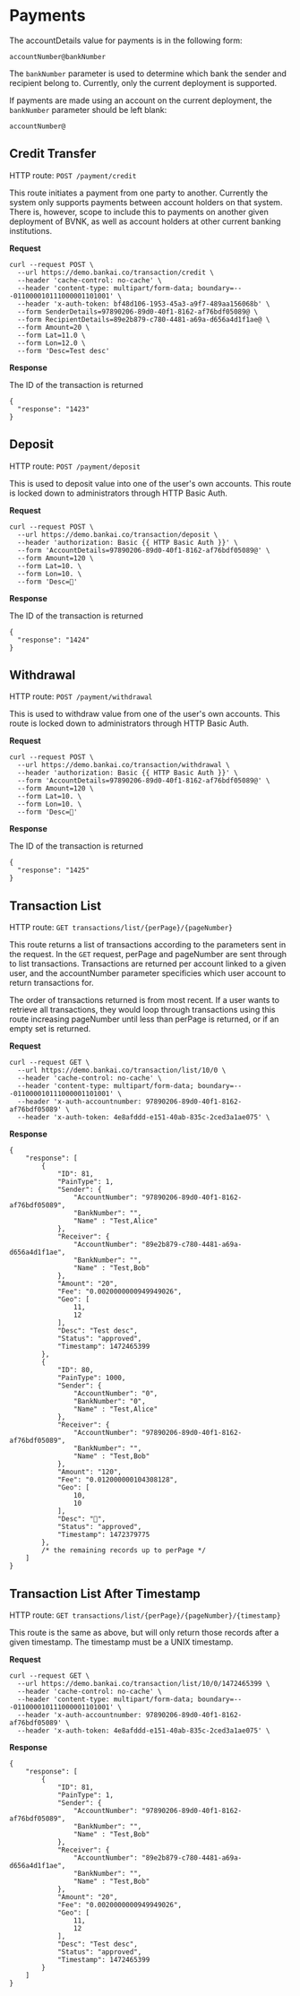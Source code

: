 # Payments

The accountDetails value for payments is in the following form:

`accountNumber@bankNumber`

The `bankNumber` parameter is used to determine which bank the sender and recipient belong to. Currently, 
only the current deployment is supported. 

If payments are made using an account on the current deployment, the `bankNumber` parameter should be left blank:

`accountNumber@`

## Credit Transfer
HTTP route: `POST /payment/credit`

This route initiates a payment from one party to another. Currently the system only supports payments 
between account holders on that system. There is, however, scope to include this to payments on another given 
deployment of BVNK, as well as account holders at other current banking institutions.

__Request__

```
curl --request POST \
  --url https://demo.bankai.co/transaction/credit \
  --header 'cache-control: no-cache' \
  --header 'content-type: multipart/form-data; boundary=---011000010111000001101001' \
  --header 'x-auth-token: bf48d106-1953-45a3-a9f7-489aa156068b' \
  --form SenderDetails=97890206-89d0-40f1-8162-af76bdf05089@ \
  --form RecipientDetails=89e2b879-c780-4481-a69a-d656a4d1f1ae@ \
  --form Amount=20 \
  --form Lat=11.0 \
  --form Lon=12.0 \
  --form 'Desc=Test desc'
```

__Response__

The ID of the transaction is returned

```
{
  "response": "1423"
}
```

## Deposit
HTTP route: `POST /payment/deposit`

This is used to deposit value into one of the user's own accounts. This route is locked down 
to administrators through HTTP Basic Auth.

__Request__

```
curl --request POST \
  --url https://demo.bankai.co/transaction/deposit \
  --header 'authorization: Basic {{ HTTP Basic Auth }}' \
  --form 'AccountDetails=97890206-89d0-40f1-8162-af76bdf05089@' \
  --form Amount=120 \
  --form Lat=10. \
  --form Lon=10. \
  --form 'Desc=🍊'
```

__Response__

The ID of the transaction is returned

```
{
  "response": "1424"
}
```

## Withdrawal
HTTP route: `POST /payment/withdrawal`

This is used to withdraw value from one of the user's own accounts. This route is locked down 
to administrators through HTTP Basic Auth.

__Request__

```
curl --request POST \
  --url https://demo.bankai.co/transaction/withdrawal \
  --header 'authorization: Basic {{ HTTP Basic Auth }}' \
  --form 'AccountDetails=97890206-89d0-40f1-8162-af76bdf05089@' \
  --form Amount=120 \
  --form Lat=10. \
  --form Lon=10. \
  --form 'Desc=🍊'
```

__Response__

The ID of the transaction is returned

```
{
  "response": "1425"
}
```

## Transaction List
HTTP route: `GET transactions/list/{perPage}/{pageNumber}`

This route returns a list of transactions according to the parameters sent in the request. In the `GET` request,
perPage and pageNumber are sent through to list transactions. Transactions are returned per account linked to a given 
user, and the accountNumber parameter specificies which user account to return transactions for.

The order of transactions returned is from most recent. If a user wants to retrieve all transactions, they would loop through 
transactions using this route increasing pageNumber until less than perPage is returned, or if an empty set is returned.

__Request__

```
curl --request GET \
  --url https://demo.bankai.co/transaction/list/10/0 \
  --header 'cache-control: no-cache' \
  --header 'content-type: multipart/form-data; boundary=---011000010111000001101001' \
  --header 'x-auth-accountnumber: 97890206-89d0-40f1-8162-af76bdf05089' \
  --header 'x-auth-token: 4e8afddd-e151-40ab-835c-2ced3a1ae075' \
```

__Response__

```
{
    "response": [
        {
            "ID": 81,
            "PainType": 1,
            "Sender": {
                "AccountNumber": "97890206-89d0-40f1-8162-af76bdf05089",
                "BankNumber": "",
                "Name" : "Test,Alice"
            },
            "Receiver": {
                "AccountNumber": "89e2b879-c780-4481-a69a-d656a4d1f1ae",
                "BankNumber": "",
                "Name" : "Test,Bob"
            },
            "Amount": "20",
            "Fee": "0.0020000000949949026",
            "Geo": [
                11,
                12
            ],
            "Desc": "Test desc",
            "Status": "approved",
            "Timestamp": 1472465399
        },
        {
            "ID": 80,
            "PainType": 1000,
            "Sender": {
                "AccountNumber": "0",
                "BankNumber": "0",
                "Name" : "Test,Alice"
            },
            "Receiver": {
                "AccountNumber": "97890206-89d0-40f1-8162-af76bdf05089",
                "BankNumber": "",
                "Name" : "Test,Bob"
            },
            "Amount": "120",
            "Fee": "0.012000000104308128",
            "Geo": [
                10,
                10
            ],
            "Desc": "🍊",
            "Status": "approved",
            "Timestamp": 1472379775
        },
	    /* the remaining records up to perPage */
    ]
}
```

## Transaction List After Timestamp
HTTP route: `GET transactions/list/{perPage}/{pageNumber}/{timestamp}`

This route is the same as above, but will only return those records after a given timestamp. The 
timestamp must be a UNIX timestamp.

__Request__

```
curl --request GET \
  --url https://demo.bankai.co/transaction/list/10/0/1472465399 \
  --header 'cache-control: no-cache' \
  --header 'content-type: multipart/form-data; boundary=---011000010111000001101001' \
  --header 'x-auth-accountnumber: 97890206-89d0-40f1-8162-af76bdf05089' \
  --header 'x-auth-token: 4e8afddd-e151-40ab-835c-2ced3a1ae075' \
```

__Response__

```
{
    "response": [
        {
            "ID": 81,
            "PainType": 1,
            "Sender": {
                "AccountNumber": "97890206-89d0-40f1-8162-af76bdf05089",
                "BankNumber": "",
                "Name" : "Test,Bob"
            },
            "Receiver": {
                "AccountNumber": "89e2b879-c780-4481-a69a-d656a4d1f1ae",
                "BankNumber": "",
                "Name" : "Test,Bob"
            },
            "Amount": "20",
            "Fee": "0.0020000000949949026",
            "Geo": [
                11,
                12
            ],
            "Desc": "Test desc",
            "Status": "approved",
            "Timestamp": 1472465399
        }
    ]
}
```
